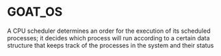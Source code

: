 # GOAT_OS
A CPU scheduler determines an order for the execution of its scheduled processes; it decides which process will run according to a certain data structure that keeps track of the processes in the system and their status

